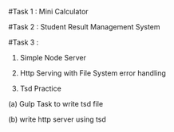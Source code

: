 #Task 1 : Mini Calculator		
            

#Task 2 :  Student Result Management System                                                                                   
                

#Task 3 : 
                    
1)  Simple Node Server 

2) Http Serving with  File System error handling 

3) Tsd Practice 

(a) Gulp Task to write tsd file 

(b) write http server using tsd 
